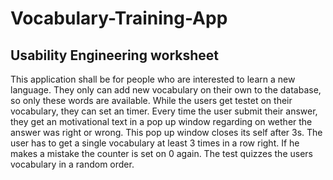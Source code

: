 # Vocabulary-Training-App
## Usability Engineering worksheet
This application shall be for people who are interested to learn a new language. They only can add new vocabulary on their own to the database, so only these words are available.
While the users get testet on their vocabulary, they can set an timer. Every time the user submit their answer, they get an motivational text in a pop up window regarding on wether the answer was right or wrong.
This pop up window closes its self after 3s. 
The user has to get a single vocabulary at least 3 times in a row right. If he makes a mistake the counter is set on 0 again.
The test quizzes the users vocabulary in a random order. 
